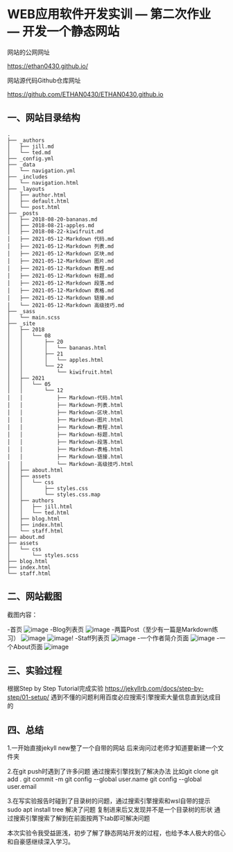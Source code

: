# WEB应用软件开发实训 — 第二次作业 — 开发一个静态网站

网站的公网网址           

https://ethan0430.github.io/

网站源代码Github仓库网址

https://github.com/ETHAN0430/ETHAN0430.github.io

## 一、网站目录结构

    .
    ├── _authors
    │   ├── jill.md
    │   └── ted.md
    ├── _config.yml
    ├── _data
    │   └── navigation.yml
    ├── _includes
    │   └── navigation.html
    ├── _layouts
    │   ├── author.html
    │   ├── default.html
    │   └── post.html
    ├── _posts
    │   ├── 2018-08-20-bananas.md
    │   ├── 2018-08-21-apples.md
    │   ├── 2018-08-22-kiwifruit.md
    │   ├── 2021-05-12-Markdown 代码.md
    │   ├── 2021-05-12-Markdown 列表.md
    │   ├── 2021-05-12-Markdown 区块.md
    │   ├── 2021-05-12-Markdown 图片.md
    │   ├── 2021-05-12-Markdown 教程.md
    │   ├── 2021-05-12-Markdown 标题.md
    │   ├── 2021-05-12-Markdown 段落.md
    │   ├── 2021-05-12-Markdown 表格.md
    │   ├── 2021-05-12-Markdown 链接.md
    │   └── 2021-05-12-Markdown 高级技巧.md
    ├── _sass
    │   └── main.scss
    ├── _site
    │   ├── 2018
    │   │   └── 08
    │   │       ├── 20
    │   │       │   └── bananas.html
    │   │       ├── 21
    │   │       │   └── apples.html
    │   │       └── 22
    │   │           └── kiwifruit.html
    │   ├── 2021
    │   │   └── 05
    │   │       └── 12
    │   │           ├── Markdown-代码.html
    │   │           ├── Markdown-列表.html
    │   │           ├── Markdown-区块.html
    │   │           ├── Markdown-图片.html
    │   │           ├── Markdown-教程.html
    │   │           ├── Markdown-标题.html
    │   │           ├── Markdown-段落.html
    │   │           ├── Markdown-表格.html
    │   │           ├── Markdown-链接.html
    │   │           └── Markdown-高级技巧.html
    │   ├── about.html
    │   ├── assets
    │   │   └── css
    │   │       ├── styles.css
    │   │       └── styles.css.map
    │   ├── authors
    │   │   ├── jill.html
    │   │   └── ted.html
    │   ├── blog.html
    │   ├── index.html
    │   └── staff.html
    ├── about.md
    ├── assets
    │   └── css
    │       └── styles.scss
    ├── blog.html
    ├── index.html
    └── staff.html

## 二、网站截图
截图内容：

-首页
![image](https://user-images.githubusercontent.com/71263363/118358172-3ac82980-b5b0-11eb-9160-74b6cb394ad8.png)
-Blog列表页
![image](https://user-images.githubusercontent.com/71263363/118358182-41ef3780-b5b0-11eb-92b0-b18d4dad01c8.png)
-两篇Post（至少有一篇是Markdown练习）
![image](https://user-images.githubusercontent.com/71263363/118358211-68ad6e00-b5b0-11eb-9625-1ba78cf86373.png)
![image](https://user-images.githubusercontent.com/71263363/118358226-719e3f80-b5b0-11eb-9a79-aaff474dc6d4.png)!
-Staff列表页
![image](https://user-images.githubusercontent.com/71263363/118358249-8da1e100-b5b0-11eb-9fb3-27c5788bd7d5.png)
-一个作者简介页面
![image](https://user-images.githubusercontent.com/71263363/118358323-d3f74000-b5b0-11eb-97ff-fcb1c677aaa6.png)
-一个About页面
![image](https://user-images.githubusercontent.com/71263363/118358333-e1142f00-b5b0-11eb-940f-c2274d7f5e67.png)


## 三、实验过程
根据Step by Step Tutorial完成实验
https://jekyllrb.com/docs/step-by-step/01-setup/
遇到不懂的问题利用百度必应搜索引擎搜索大量信息直到达成目的


## 四、总结
1.一开始直接jekyll new整了一个自带的网站 后来询问过老师才知道要新建一个文件夹

2.在git push时遇到了许多问题 
  通过搜索引擎找到了解决办法
  比如git clone
      git add .
      git commit -m
      git config --global user.name
      git config --global user.email
      
3.在写实验报告时碰到了目录树的问题，通过搜索引擎搜索和wsl自带的提示 sudo apt install tree 解决了问题
  复制进来后又发现并不是一个目录树的形状 通过搜索引擎搜索了解到在前面按两下tab即可解决问题
  
本次实验令我受益匪浅，初步了解了静态网站开发的过程，也给予本人极大的信心和自豪感继续深入学习。

